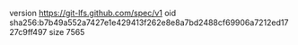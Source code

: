 version https://git-lfs.github.com/spec/v1
oid sha256:b7b49a552a7427e1e429413f262e8e8a7bd2488cf69906a7212ed1727c9ff497
size 7565
